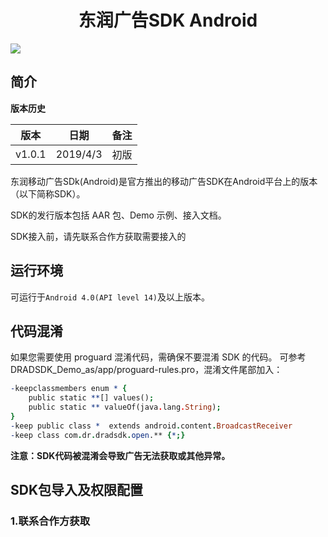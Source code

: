 <h1 align="center" style="border-bottom:none;">东润广告SDK Android</h1>

[![](https://img.shields.io/badge/release-v1.0.1-brightgreen.svg)](https://github.com/dorunad/DRADSDK_Demo_as/tree/master/app/libs)

## 简介
**版本历史**

| 版本          | 日期          | 备注  |
| ------------  |:----------------:| ------------|
| v1.0.1        | 2019/4/3  |  初版  |

东润移动广告SDk(Android)是官方推出的移动广告SDK在Android平台上的版本（以下简称SDK）。

SDK的发行版本包括 AAR 包、Demo 示例、接入文档。

SDK接入前，请先联系合作方获取需要接入的

## 运行环境

可运行于`Android 4.0(API level 14)`及以上版本。

## 代码混淆
如果您需要使用 proguard 混淆代码，需确保不要混淆 SDK 的代码。
可参考 DRADSDK_Demo_as/app/proguard-rules.pro，混淆文件尾部加入：
```pro
-keepclassmembers enum * {
    public static **[] values();
    public static ** valueOf(java.lang.String);
}
-keep public class *  extends android.content.BroadcastReceiver
-keep class com.dr.dradsdk.open.** {*;}
```
**注意：SDK代码被混淆会导致广告无法获取或其他异常。**

## SDK包导入及权限配置
### 1.联系合作方获取


